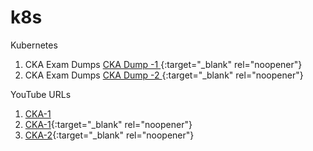 # k8s
Kubernetes

1. CKA Exam Dumps   [CKA Dump -1 ](https://free-braindumps.com/linux-foundation/free-cka-braindumps.html?p=1){:target="_blank" rel="noopener"}
2. CKA Exam Dumps   [CKA Dump -2 ](https://www.itexams.com/exam/CKA){:target="_blank" rel="noopener"}

YouTube URLs
1. <a href="[http://example.com/](https://www.youtube.com/playlist?list=PLi0QOhIwpoFqFimUI-kpaPhAvF7K1TPJ-)" target="_blank">CKA-1</a>
1. [CKA-1](https://www.youtube.com/playlist?list=PLi0QOhIwpoFqFimUI-kpaPhAvF7K1TPJ-){:target="_blank" rel="noopener"}
2. [CKA-2](https://www.youtube.com/watch?v=L49ToxnoMA0&list=PLt-VlKXeX8qvCGm_5anBsitb7r9gquQ7X&index=3){:target="_blank" rel="noopener"}
